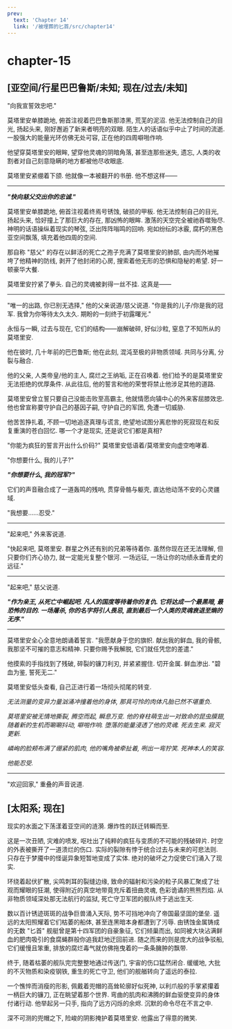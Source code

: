 ```yaml
---
prev:
  text: 'Chapter 14'
  link: '/被埋葬的匕首/src/chapter14'
---
```


# chapter-15

## [亚空间/行星巴巴鲁斯/未知; 现在/过去/未知]

"向我宣誓效忠吧."

莫塔里安单膝跪地, 俯首注视着巴巴鲁斯那漆黑, 荒芜的泥沼. 他无法控制自己的目光, 扬起头来, 刚好邂逅了新来者明亮的双眼. 陌生人的话语似乎中止了时间的流逝. 一股强大的能量光环仿佛无处可容, 正在他的四周噼啪作响.

他望穿莫塔里安的眼眸, 望穿他灵魂的阴暗角落, 甚至连那些迷失, 遗忘, 人类的收割者对自己刻意隐瞒的地方都被他尽收眼底.

莫塔里安紧绷着下颌. 他就像一本被翻开的书册. 他不想这样——

--------

***"快向慈父交出你的忠诚."***

莫塔里安单膝跪地, 俯首注视着终焉号锈蚀, 破损的甲板. 他无法控制自己的目光, 扬起头来, 恰好撞上了那巨大的存在, 那凶怖的眼眸. 激荡的天空完全被祂吞噬殆尽. 神明的话语操纵着现实的琴弦, 泛出阵阵嗡鸣的回响. 宛如纷纭的冰霰, 腐朽的黑色亚空间飘落, 填充着他四周的空间.

那自称 "慈父" 的存在以鲜活的死亡之孢子充满了莫塔里安的肺部, 由内而外地摧垮了他精神的防线, 剥开了他封闭的心房, 搜索着他无形的恐惧和隐秘的希望. 好一顿豪华大餐.

莫塔里安拧紧了拳头. 自己的灵魂被剥得一丝不挂. 这真是——

--------

"唯一的出路, 你已别无选择," 他的父亲说道/慈父说道. "你是我的儿子/你是我的冠军. 我曾为你等待太久太久. 期盼的一刻终于初露曙光."

永恒与一瞬, 过去与现在, 它们的结构——崩解破碎, 好似沙粒, 窒息了不知所从的莫塔里安.

他在彼时, 几十年前的巴巴鲁斯; 他在此刻, 混沌至极的非物质领域. 共同与分离, 分裂与融合.

他的父亲, 人类帝皇/他的主人, 腐烂之王纳垢, 正在召唤着. 他们给予的是莫塔里安无法拒绝的优厚条件. 从此往后, 他的誓言和他的荣誉将禁止他涉足其他的道路.

莫塔里安曾立誓只要自己没能击败至高霸主, 他就情愿向镇中心的外来客屈膝效忠. 他也曾宣称要守护自己的基因子嗣, 守护自己的军团, 免遭一切威胁.

他苦苦挣扎着, 不顾一切地追逐真理与谎言, 绝望地试图分离悲惨的死寂现在和反复重演的苍白回忆. 哪一个才是现实, 还是说它们都是真相?

"你能为疯狂的誓言开出什么价码?" 莫塔里安低语着/莫塔里安向虚空咆哮着.

"你想要什么, 我的儿子?"

***"你想要什么, 我的冠军?"***

它们的声音融合成了一道轰鸣的残响, 贯穿骨骼与躯壳, 直达他动荡不安的心灵疆域.

"我想要……忍受."

--------

"起来吧," 外来客说道.

"快起来吧, 莫塔里安. 群星之外还有别的兄弟等待着你. 虽然你现在还无法理解, 但只要你们齐心协力, 就一定能光复整个银河. 一场远征, 一场让你的功绩永垂青史的远征."

--------

"起来吧," 慈父说道.

***"作为亲王, 从死亡中崛起吧. 凡人的国度等待着你的复仇. 它将达成一个最黑暗, 最恐怖的目的. 一场屠杀, 你的名字将引人畏忌, 直到最后一个人类的灵魂衰退至熵的无序."***

--------

莫塔里安全心全意地朗诵着誓言. "我愿献身于您的旗帜. 献出我的鲜血, 我的骨骸, 我那坚不可摧的意志和精神. 只要你赐予我解脱, 它们就任凭您的差遣."

他摸索的手指找到了残破, 碎裂的镰刀利刃, 并紧紧握住. 切开金属. 鲜血渗出. "碧血为鉴, 誓死无二."

莫塔里安低头查看, 自己正进行着一场彻头彻尾的转变.

*无法测量的变异力量汹涌冲撞着他的身体, 那具可怜的肉体凡胎已然不堪重负.*

*莫塔里安被无情地撕裂, 腾空而起, 瞬息万变. 他的脊柱萌生出一对致命的昆虫膜翅, 随着新的生机而唰唰抖动, 噼啪作响. 堕落的能量浸透了他的灵魂. 死去生来. 寂灭更新.*

*嶙峋的脸颊布满了绷紧的肌肉, 他的嘴角被牵扯着, 咧出一弯狞笑. 死神本人的笑容.*

*他能忍受.*

--------

"欢迎回家," 重叠的声音说道.

## [太阳系; 现在]

现实的水面之下荡漾着亚空间的涟漪. 爆炸性的跃迁转瞬而至.

这是一次丑陋, 灾难的喷发, 呕吐出了纯粹的疯狂与变质的不可能的残破碎片. 时空的外表被撕开了一道溃烂的伤口. 实际的裂隙有悖于统合过去与未来的可悲法则. 只存在于梦魇中的怪诞异象短暂地变成了实体. 绝对的破坏之力促使它们涌入了现实.

环绕着起伏扩散, 尖鸣刺耳的裂缝边缘, 致命的辐射和污染的粒子风暴汇聚成了壮观而耀眼的狂潮, 使得附近的真空地带竟充斥着扭曲灵魂, 色彩诡谲的熊熊烈焰. 从非物质领域深处那无法航行的监狱, 死亡守卫军团的舰队终于逃出生天.

数以百计锈迹斑斑的战争巨兽涌入天际, 势不可挡地冲向了帝国最坚固的堡垒. 遥远的太阳照耀着它们枯萎的船体, 甚至连黑暗本身都遭到了污辱. 由锈蚀金属铸成的无数 "匕首" 舰艇曾是第十四军团的自豪象征, 它们倾巢而出, 如同被大块沾满鲜血的肥肉吸引的食腐蝇群般你追我赶地迂回前进. 随之而来的则是庞大的战争驳船, 它们缓慢且笨重, 排放的腐烂毒气就仿佛拖曳着的一条条臃肿的飘带.

终于, 随着枯萎的舰队完完整整地通过传送门, 宇宙的伤口猛然闭合. 缓缓地, 大批的不灭物质和染疫钢铁, 重生的死亡守卫, 他们的舰艏转向了遥远的泰拉.

一个憔悴而消瘦的形影, 佩戴着兜帽的高耸轮廓好似死神, 以利爪般的手掌紧攥着一柄巨大的镰刀, 正在眺望着那个世界. 弯曲的肌肉和沸腾的鲜血驱使变异的身体付诸行动. 他举起另一只手, 指向了远方闪烁的余烬. 沉默的命令尽在不言之中.

深不可测的兜帽之下, 险峻的阴影掩护着莫塔里安. 他露出了得意的微笑.
